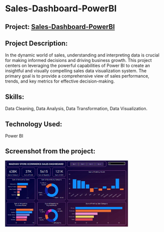 # Sales-Dashboard-PowerBI

## Project: [Sales-Dashboard-PowerBI](https://app.powerbi.com/view?r=eyJrIjoiZjRlNjBlMTEtYzZlOS00NDE3LTk5NjMtY2U3OTY1N2M4NzRmIiwidCI6IjI5OTZmNDI3LTkyOTctNDY1ZS04YmYwLWYyMTIyYzAzMWQxYyIsImMiOjl9)

## Project Description:
In the dynamic world of sales, understanding and interpreting data is crucial for making informed decisions and driving business growth. This project centers on leveraging the powerful capabilities of Power BI to create an insightful and visually compelling sales data visualization system. The primary goal is to provide a comprehensive view of sales performance, trends, and key metrics for effective decision-making.
## Skills: 
Data Cleaning, Data Analysis, Data Transformation, Data Visualization.

## Technology Used:
Power BI

## Screenshot from the project:

 <img align="center" alt="Sales" width="400" src="https://github.com/vikaspabla/Sales-Dashboard-PowerBI/blob/main/Sales.PNG">
